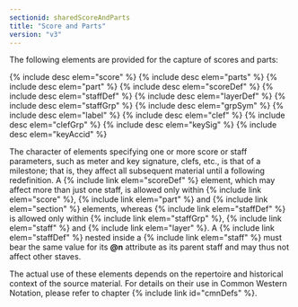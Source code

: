 ```yaml
---
sectionid: sharedScoreAndParts
title: "Score and Parts"
version: "v3"
---
```


The following elements are provided for the capture of scores and parts:

{% include desc elem="score" %} 
{% include desc elem="parts" %} 
{% include desc elem="part" %} 
{% include desc elem="scoreDef" %} 
{% include desc elem="staffDef" %} 
{% include desc elem="layerDef" %} 
{% include desc elem="staffGrp" %} 
{% include desc elem="grpSym" %} 
{% include desc elem="label" %} 
{% include desc elem="clef" %} 
{% include desc elem="clefGrp" %} 
{% include desc elem="keySig" %} 
{% include desc elem="keyAccid" %} 

The character of elements specifying one or more score or staff parameters, such as meter and key signature, clefs, etc., is that of a milestone; that is, they affect all subsequent material until a following redefinition. A {% include link elem="scoreDef" %} element, which may affect more than just one staff, is allowed only within {% include link elem="score" %}, {% include link elem="part" %} and {% include link elem="section" %} elements, whereas {% include link elem="staffDef" %} is allowed only within {% include link elem="staffGrp" %}, {% include link elem="staff" %} and {% include link elem="layer" %}. A {% include link elem="staffDef" %} nested inside a {% include link elem="staff" %} must bear the same value for its **@n** attribute as its parent staff and may thus not affect other staves.

The actual use of these elements depends on the repertoire and historical context of the source material. For details on their use in Common Western Notation, please refer to chapter {% include link id="cmnDefs" %}.

